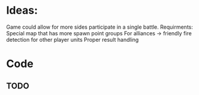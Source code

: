 # Ideas:

Game could allow for more sides participate in a single battle. Requirments:
Special map that has more spawn point groups
For alliances -> friendly fire detection for other player units
Proper result handling



# Code

## TODO


